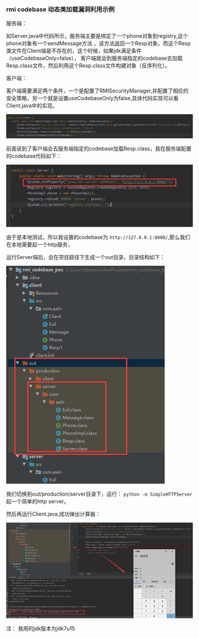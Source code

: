 ### rmi codebase 动态类加载漏洞利用示例

服务端：

如Server.java中代码所示，服务端主要是绑定了一个phone对象到registry,这个phone对象有一个sendMessage方法
，该方法返回一个Resp对象，而这个Resp类文件在Client端是不存在的，这个时候，如果jdk满足条件（useCodebaseOnly=false），
客户端就会到服务端指定的codebase去加载Resp.class文件，然后利用这个Resp.class文件构建对象（反序列化）。

客户端：

客户端需要满足两个条件，一个是配置了RMISecurityManager,并配置了相应的安全策略，另一个就是设置useCodebaseOnly为false,具体代码实现可以看
Client.java中的实现。

![](client.png)


前面说到了客户端会去服务端指定的codebase加载Resp.class，我在服务端配置的codebase代码如下：

![](Server.png)

由于是本地测试，所以我设置的codebase为 `http://127.0.0.1:8000/`,那么我们在本地需要起一个http服务，

运行Server端后，会在项目路径下生成一个out目录，目录结构如下：

![](out.png) 

我们切换到out/production/server目录下，运行： `python -m SimpleHTTPServer` 起一个简单的http server。

然后再运行Client.java,成功弹出计算器：

![](calc.png)


注： 我用的jdk版本为jdk7u15